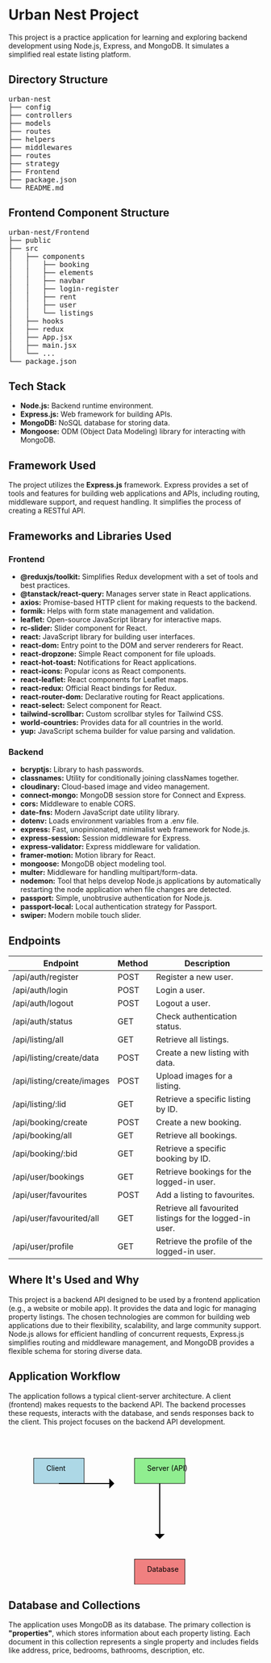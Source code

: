 <h1>Urban Nest Project</h1>

<p>This project is a practice application for learning and exploring backend development using Node.js, Express, and MongoDB. It simulates a simplified real estate listing platform.</p>

<h2>Directory Structure</h2>

<pre>
urban-nest
├── config
├── controllers
├── models
├── routes
├── helpers
├── middlewares
├── routes
├── strategy
├── Frontend
├── package.json
└── README.md
</pre>

<h2>Frontend Component Structure</h2>

<pre>
urban-nest/Frontend
├── public
├── src
│   ├── components
│   │   ├── booking
│   │   ├── elements
│   │   ├── navbar
│   │   ├── login-register
│   │   ├── rent
│   │   ├── user
│   │   └── listings
│   ├── hooks
│   ├── redux
│   ├── App.jsx
│   ├── main.jsx
│   └── ...
└── package.json
</pre>

<h2>Tech Stack</h2>

<ul>
    <li><b>Node.js:</b>  Backend runtime environment.</li>
    <li><b>Express.js:</b> Web framework for building APIs.</li>
    <li><b>MongoDB:</b> NoSQL database for storing data.</li>
    <li><b>Mongoose:</b> ODM (Object Data Modeling) library for interacting with MongoDB.</li>
</ul>

<h2>Framework Used</h2>

<p>The project utilizes the <b>Express.js</b> framework. Express provides a set of tools and features for building web applications and APIs, including routing, middleware support, and request handling.  It simplifies the process of creating a RESTful API.</p>

<h2>Frameworks and Libraries Used</h2>

<h3>Frontend</h3>

<ul>
    <li><b>@reduxjs/toolkit:</b> Simplifies Redux development with a set of tools and best practices.</li>
    <li><b>@tanstack/react-query:</b> Manages server state in React applications.</li>
    <li><b>axios:</b> Promise-based HTTP client for making requests to the backend.</li>
    <li><b>formik:</b> Helps with form state management and validation.</li>
    <li><b>leaflet:</b> Open-source JavaScript library for interactive maps.</li>
    <li><b>rc-slider:</b> Slider component for React.</li>
    <li><b>react:</b> JavaScript library for building user interfaces.</li>
    <li><b>react-dom:</b> Entry point to the DOM and server renderers for React.</li>
    <li><b>react-dropzone:</b> Simple React component for file uploads.</li>
    <li><b>react-hot-toast:</b> Notifications for React applications.</li>
    <li><b>react-icons:</b> Popular icons as React components.</li>
    <li><b>react-leaflet:</b> React components for Leaflet maps.</li>
    <li><b>react-redux:</b> Official React bindings for Redux.</li>
    <li><b>react-router-dom:</b> Declarative routing for React applications.</li>
    <li><b>react-select:</b> Select component for React.</li>
    <li><b>tailwind-scrollbar:</b> Custom scrollbar styles for Tailwind CSS.</li>
    <li><b>world-countries:</b> Provides data for all countries in the world.</li>
    <li><b>yup:</b> JavaScript schema builder for value parsing and validation.</li>
</ul>

<h3>Backend</h3>

<ul>
    <li><b>bcryptjs:</b> Library to hash passwords.</li>
    <li><b>classnames:</b> Utility for conditionally joining classNames together.</li>
    <li><b>cloudinary:</b> Cloud-based image and video management.</li>
    <li><b>connect-mongo:</b> MongoDB session store for Connect and Express.</li>
    <li><b>cors:</b> Middleware to enable CORS.</li>
    <li><b>date-fns:</b> Modern JavaScript date utility library.</li>
    <li><b>dotenv:</b> Loads environment variables from a .env file.</li>
    <li><b>express:</b> Fast, unopinionated, minimalist web framework for Node.js.</li>
    <li><b>express-session:</b> Session middleware for Express.</li>
    <li><b>express-validator:</b> Express middleware for validation.</li>
    <li><b>framer-motion:</b> Motion library for React.</li>
    <li><b>mongoose:</b> MongoDB object modeling tool.</li>
    <li><b>multer:</b> Middleware for handling multipart/form-data.</li>
    <li><b>nodemon:</b> Tool that helps develop Node.js applications by automatically restarting the node application when file changes are detected.</li>
    <li><b>passport:</b> Simple, unobtrusive authentication for Node.js.</li>
    <li><b>passport-local:</b> Local authentication strategy for Passport.</li>
    <li><b>swiper:</b> Modern mobile touch slider.</li>
</ul>

<h2>Endpoints</h2>

<table>
    <thead>
        <tr>
            <th>Endpoint</th>
            <th>Method</th>
            <th>Description</th>
        </tr>
    </thead>
    <tbody>
        <tr>
            <td>/api/auth/register</td>
            <td>POST</td>
            <td>Register a new user.</td>
        </tr>
        <tr>
            <td>/api/auth/login</td>
            <td>POST</td>
            <td>Login a user.</td>
        </tr>
        <tr>
            <td>/api/auth/logout</td>
            <td>POST</td>
            <td>Logout a user.</td>
        </tr>
        <tr>
            <td>/api/auth/status</td>
            <td>GET</td>
            <td>Check authentication status.</td>
        </tr>
        <tr>
            <td>/api/listing/all</td>
            <td>GET</td>
            <td>Retrieve all listings.</td>
        </tr>
        <tr>
            <td>/api/listing/create/data</td>
            <td>POST</td>
            <td>Create a new listing with data.</td>
        </tr>
        <tr>
            <td>/api/listing/create/images</td>
            <td>POST</td>
            <td>Upload images for a listing.</td>
        </tr>
        <tr>
            <td>/api/listing/:lid</td>
            <td>GET</td>
            <td>Retrieve a specific listing by ID.</td>
        </tr>
        <tr>
            <td>/api/booking/create</td>
            <td>POST</td>
            <td>Create a new booking.</td>
        </tr>
        <tr>
            <td>/api/booking/all</td>
            <td>GET</td>
            <td>Retrieve all bookings.</td>
        </tr>
        <tr>
            <td>/api/booking/:bid</td>
            <td>GET</td>
            <td>Retrieve a specific booking by ID.</td>
        </tr>
        <tr>
            <td>/api/user/bookings</td>
            <td>GET</td>
            <td>Retrieve bookings for the logged-in user.</td>
        </tr>
        <tr>
            <td>/api/user/favourites</td>
            <td>POST</td>
            <td>Add a listing to favourites.</td>
        </tr>
        <tr>
            <td>/api/user/favourited/all</td>
            <td>GET</td>
            <td>Retrieve all favourited listings for the logged-in user.</td>
        </tr>
        <tr>
            <td>/api/user/profile</td>
            <td>GET</td>
            <td>Retrieve the profile of the logged-in user.</td>
        </tr>
    </tbody>
</table>

<h2>Where It's Used and Why</h2>

<p>This project is a backend API designed to be used by a frontend application (e.g., a website or mobile app).  It provides the data and logic for managing property listings. The chosen technologies are common for building web applications due to their flexibility, scalability, and large community support. Node.js allows for efficient handling of concurrent requests, Express.js simplifies routing and middleware management, and MongoDB provides a flexible schema for storing diverse data.</p>

<h2>Application Workflow</h2>

<p>The application follows a typical client-server architecture.  A client (frontend) makes requests to the backend API. The backend processes these requests, interacts with the database, and sends responses back to the client.  This project focuses on the backend API development.</p>

<div class="chart">
    <svg width="400" height="300">
        <rect x="50" y="50" width="100" height="50" fill="lightblue" stroke="black" />
        <text x="75" y="75" fill="black">Client</text>
        <path d="M100 100 L200 100" stroke="black" stroke-width="2"/>
        <polygon points="200,90 210,100 200,110" fill="black"/>
        <rect x="250" y="50" width="100" height="50" fill="lightgreen" stroke="black" />
        <text x="275" y="75" fill="black">Server (API)</text>
        <path d="M300 100 L300 200" stroke="black" stroke-width="2"/>
        <polygon points="290,200 300,210 310,200" fill="black"/>
        <rect x="250" y="250" width="100" height="50" fill="lightcoral" stroke="black" />
        <text x="275" y="275" fill="black">Database</text>
    </svg>
</div>

<h2>Database and Collections</h2>

<p>The application uses MongoDB as its database.  The primary collection is <b>"properties"</b>, which stores information about each property listing.  Each document in this collection represents a single property and includes fields like address, price, bedrooms, bathrooms, description, etc.</p>

